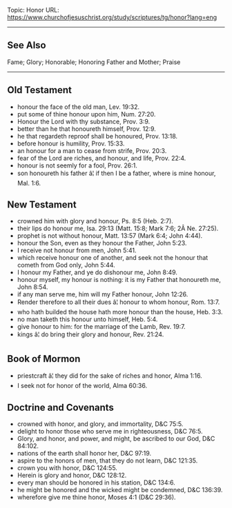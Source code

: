 Topic: Honor
URL: https://www.churchofjesuschrist.org/study/scriptures/tg/honor?lang=eng

---

## See Also

Fame; Glory; Honorable; Honoring Father and Mother; Praise

---

## Old Testament

- honour the face of the old man, Lev. 19:32.
- put some of thine honour upon him, Num. 27:20.
- Honour the Lord with thy substance, Prov. 3:9.
- better than he that honoureth himself, Prov. 12:9.
- he that regardeth reproof shall be honoured, Prov. 13:18.
- before honour is humility, Prov. 15:33.
- an honour for a man to cease from strife, Prov. 20:3.
- fear of the Lord are riches, and honour, and life, Prov. 22:4.
- honour is not seemly for a fool, Prov. 26:1.
- son honoureth his father â¦ if then I be a father, where is mine honour, Mal. 1:6.

## New Testament

- crowned him with glory and honour, Ps. 8:5 (Heb. 2:7).
- their lips do honour me, Isa. 29:13 (Matt. 15:8; Mark 7:6; 2Â Ne. 27:25).
- prophet is not without honour, Matt. 13:57 (Mark 6:4; John 4:44).
- honour the Son, even as they honour the Father, John 5:23.
- I receive not honour from men, John 5:41.
- which receive honour one of another, and seek not the honour that cometh from God only, John 5:44.
- I honour my Father, and ye do dishonour me, John 8:49.
- honour myself, my honour is nothing: it is my Father that honoureth me, John 8:54.
- if any man serve me, him will my Father honour, John 12:26.
- Render therefore to all their dues â¦ honour to whom honour, Rom. 13:7.
- who hath builded the house hath more honour than the house, Heb. 3:3.
- no man taketh this honour unto himself, Heb. 5:4.
- give honour to him: for the marriage of the Lamb, Rev. 19:7.
- kings â¦ do bring their glory and honour, Rev. 21:24.

## Book of Mormon

- priestcraft â¦ they did for the sake of riches and honor, Alma 1:16.
- I seek not for honor of the world, Alma 60:36.

## Doctrine and Covenants

- crowned with honor, and glory, and immortality, D&C 75:5.
- delight to honor those who serve me in righteousness, D&C 76:5.
- Glory, and honor, and power, and might, be ascribed to our God, D&C 84:102.
- nations of the earth shall honor her, D&C 97:19.
- aspire to the honors of men, that they do not learn, D&C 121:35.
- crown you with honor, D&C 124:55.
- Herein is glory and honor, D&C 128:12.
- every man should be honored in his station, D&C 134:6.
- he might be honored and the wicked might be condemned, D&C 136:39.
- wherefore give me thine honor, Moses 4:1 (D&C 29:36).

